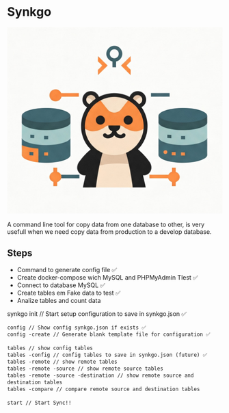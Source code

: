 # Synkgo

![Synkgo Logo](./synkgo-logo-2.png)

A command line tool for copy data from one database to other, is very usefull when we need copy data from production to a develop database.

## Steps

* Command to generate config file ✅
* Create docker-compose wich MySQL and PHPMyAdmin Tlest ✅
* Connect to database MySQL ✅
* Create tables em Fake data to test ✅
* Analize tables and count data

synkgo
    init // Start setup configuration to save in synkgo.json ✅

    config // Show config synkgo.json if exists ✅
    config -create // Generate blank template file for configuration ✅

    tables // show config tables
    tables -config // config tables to save in synkgo.json (future) ✅
    tables -remote // show remote tables
    tables -remote -source // show remote source tables
    tables -remote -source -destination // show remote source and destination tables
    tables -compare // compare remote source and destination tables

    start // Start Sync!!